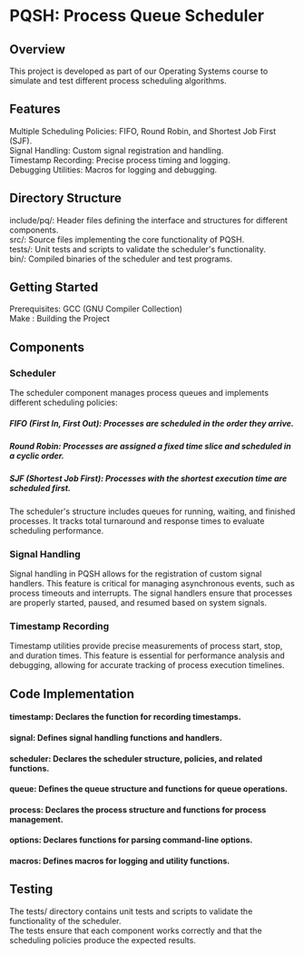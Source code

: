 # PQSH: Process Queue Scheduler 
## Overview 
This project is developed as part of our Operating Systems course to simulate and test different process scheduling algorithms.
## Features 
Multiple Scheduling Policies: FIFO, Round Robin, and Shortest Job First (SJF). <br>
Signal Handling: Custom signal registration and handling. <br>
Timestamp Recording: Precise process timing and logging. <br>
Debugging Utilities: Macros for logging and debugging. 
## Directory Structure 
include/pq/: Header files defining the interface and structures for different components. <br>
src/: Source files implementing the core functionality of PQSH. <br>
tests/: Unit tests and scripts to validate the scheduler's functionality. <br>
bin/: Compiled binaries of the scheduler and test programs. 
## Getting Started 
Prerequisites:
GCC (GNU Compiler Collection) <br>
Make :
Building the Project 
## Components 
### Scheduler 
The scheduler component manages process queues and implements different scheduling policies: 
 
##### FIFO (First In, First Out): Processes are scheduled in the order they arrive. 
##### Round Robin: Processes are assigned a fixed time slice and scheduled in a cyclic order. 
##### SJF (Shortest Job First): Processes with the shortest execution time are scheduled first. 
The scheduler's structure includes queues for running, waiting, and finished processes. It tracks total turnaround and response times to evaluate scheduling performance. 
 
### Signal Handling 
Signal handling in PQSH allows for the registration of custom signal handlers. This feature is critical for managing asynchronous events, such as process timeouts and interrupts. The signal handlers ensure that processes are properly started, paused, and resumed based on system signals. 
 
### Timestamp Recording 
Timestamp utilities provide precise measurements of process start, stop, and duration times. This feature is essential for performance analysis and debugging, allowing for accurate tracking of process execution timelines. 
 

## Code Implementation 
#### timestamp: Declares the function for recording timestamps. 
#### signal: Defines signal handling functions and handlers. 
#### scheduler: Declares the scheduler structure, policies, and related functions. 
#### queue: Defines the queue structure and functions for queue operations. 
#### process: Declares the process structure and functions for process management. 
#### options: Declares functions for parsing command-line options. 
#### macros: Defines macros for logging and utility functions. 

## Testing 
The tests/ directory contains unit tests and scripts to validate the functionality of the scheduler. <br>
The tests ensure that each component works correctly and that the scheduling policies produce the expected results. 
